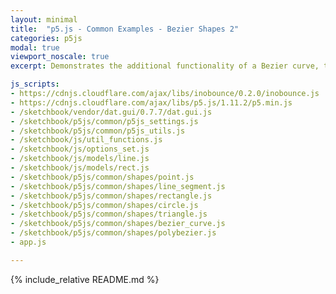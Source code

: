 ```yaml
---
layout: minimal
title:  "p5.js - Common Examples - Bezier Shapes 2"
categories: p5js
modal: true
viewport_noscale: true
excerpt: Demonstrates the additional functionality of a Bezier curve, to get points along the curve and other features.

js_scripts:
- https://cdnjs.cloudflare.com/ajax/libs/inobounce/0.2.0/inobounce.js
- https://cdnjs.cloudflare.com/ajax/libs/p5.js/1.11.2/p5.min.js
- /sketchbook/vendor/dat.gui/0.7.7/dat.gui.js
- /sketchbook/p5js/common/p5js_settings.js
- /sketchbook/p5js/common/p5js_utils.js
- /sketchbook/js/util_functions.js
- /sketchbook/js/options_set.js
- /sketchbook/js/models/line.js
- /sketchbook/js/models/rect.js
- /sketchbook/p5js/common/shapes/point.js
- /sketchbook/p5js/common/shapes/line_segment.js
- /sketchbook/p5js/common/shapes/rectangle.js
- /sketchbook/p5js/common/shapes/circle.js
- /sketchbook/p5js/common/shapes/triangle.js
- /sketchbook/p5js/common/shapes/bezier_curve.js
- /sketchbook/p5js/common/shapes/polybezier.js
- app.js

---
```


{% include_relative README.md %}

